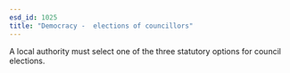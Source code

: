 ```yaml
---
esd_id: 1025
title: "Democracy -  elections of councillors"
---
```


A local authority must select one of the three statutory options for council elections.

